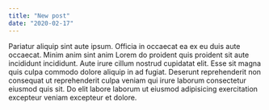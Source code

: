 ```yaml
---
title: "New post"
date: "2020-02-17"
---
```


Pariatur aliquip sint aute ipsum. Officia in occaecat ea ex eu duis aute occaecat. Minim anim sint anim Lorem do proident quis proident sit aute incididunt incididunt. Aute irure cillum nostrud cupidatat elit. Esse sit magna quis culpa commodo dolore aliquip in ad fugiat. Deserunt reprehenderit non consequat ut reprehenderit culpa veniam qui irure laborum consectetur eiusmod quis sit. Do elit labore laborum ut eiusmod adipisicing exercitation excepteur veniam excepteur et dolore.
